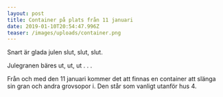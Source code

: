 ```yaml
---
layout: post
title: Container på plats från 11 januari
date: 2019-01-10T20:54:47.996Z
teaser: /images/uploads/container.png
---
```

Snart är glada julen slut, slut, slut.

Julegranen bäres ut, ut, ut . . .

Från och med den 11 januari kommer det att finnas en container att slänga sin gran och andra grovsopor i. Den står som vanligt utanför hus 4.
